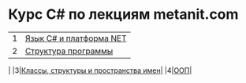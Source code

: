
# Курс C# по лекциям metanit.com


|||
|:---|:---|
|1|<a href="https://github.com/artemovsergey/LearningCsharp/blob/master/_1%20%D0%9D%D0%B0%D1%87%D0%B0%D0%BB%D0%BE%20%D1%80%D0%B0%D0%B1%D0%BE%D1%82%D1%8B/1%20%D0%AF%D0%B7%D1%8B%D0%BA%20C%23%20%D0%B8%20%D0%BF%D0%BB%D0%B0%D1%82%D1%84%D0%BE%D1%80%D0%BC%D0%B0%20NET.md">Язык C# и платформа NET</a>|
|2|<a href="https://github.com/artemovsergey/LearningCsharp/blob/master/_2%20%D0%A1%D1%82%D1%80%D1%83%D0%BA%D1%82%D1%83%D1%80%D0%B0%20%D0%BF%D1%80%D0%BE%D0%B3%D1%80%D0%B0%D0%BC%D0%BC%D1%8B/%D0%A1%D1%82%D1%80%D1%83%D0%BA%D1%82%D1%83%D1%80%D0%B0%20%D0%BF%D1%80%D0%BE%D0%B3%D1%80%D0%B0%D0%BC%D0%BC%D1%8B.md">Структура программы</a>
|
|3|<a href="https://github.com/artemovsergey/LearningCsharp/blob/master/_3%20%D0%9A%D0%BB%D0%B0%D1%81%D1%81%D1%8B%2C%20%D1%81%D1%82%D1%80%D1%83%D0%BA%D1%82%D1%83%D1%80%D1%8B%20%D0%B8%20%D0%BF%D1%80%D0%BE%D1%81%D1%82%D1%80%D0%B0%D0%BD%D1%81%D1%82%D0%B2%D0%B0%20%D0%B8%D0%BC%D0%B5%D0%BD/%D0%9A%D0%BB%D0%B0%D1%81%D1%81%D1%8B%2C%20%D1%81%D1%82%D1%80%D1%83%D0%BA%D1%82%D1%83%D1%80%D1%8B%20%20%D0%B8%20%D0%BF%D1%80%D0%BE%D1%81%D1%82%D1%80%D0%B0%D0%BD%D1%81%D1%82%D0%B2%D0%B0%20%D0%B8%D0%BC%D0%B5%D0%BD.md">Классы, структуры  и пространства имен</a>|
|4|<a href="https://github.com/artemovsergey/LearningCsharp/blob/master/_4%20%D0%9E%D0%B1%D1%8A%D0%B5%D0%BA%D1%82%D0%BD%D0%BE-%D0%BE%D1%80%D0%B8%D0%B5%D0%BD%D1%82%D0%B8%D1%80%D0%BE%D0%B2%D0%B0%D0%BD%D0%BD%D0%BE%D0%B5%20%D0%BF%D1%80%D0%BE%D0%B3%D1%80%D0%B0%D0%BC%D0%BC%D0%B8%D1%80%D0%B2%D0%BE%D0%B0%D0%BD%D0%B8%D0%B5/_%D0%9E%D0%9EP.md">ООП</a>|







